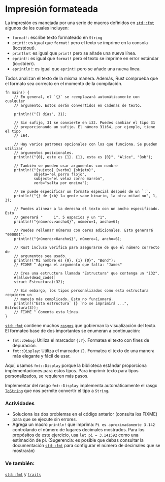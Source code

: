 # Impresión formateada

La impresión es manejada por una serie de <!--[`macros`][macros]--> macros
definidos en [`std::fmt`][fmt] algunos de los cuales incluyen:

* `format!`: escribe texto formateado en `String` <!--[`String`][string] -->
* `print!`: es igual que `format!` pero el texto se imprime en la consola
  (io::stdout).
* `println!`: es igual que `print!` pero se añade una nueva línea.
* `eprint!`: es igual que `format!` pero el texto se imprime en error estándar
  (io::stderr).
* `eprintln!`: es igual que `eprint!` pero se añade una nueva línea.

Todos analizan el texto de la misma manera. Además, Rust comprueba que el
formato sea correcto en el momento de la compilación.

```rust,editable,ignore,mdbook-runnable
fn main() {
    // En general, el `{}` se reemplazará automáticamente con cualquier
    // argumento. Estos serán convertidos en cadenas de texto.

    println!("{} días", 31);

    // Sin sufijo, 31 se convierte en i32. Puedes cambiar el tipo 31
    // proporcionando un sufijo. El número 31i64, por ejemplo, tiene el tipo
    // i64.

    // Hay varios patrones opcionales con los que funciona. Se pueden utilizar
    // argumentos posicionales.
    println!("{0}, este es {1}. {1}, esta es {0}", "Alice", "Bob");

    // También se pueden usar argumentos con nombre
    println!("{sujeto} {verbo} {objeto}",
             objeto="el perro flojo",
             subject="el veloz zorro marrón",
             verb="salta por encima");

    // Se puede especificar un formato especial después de un `:`.
    println!("{} de {:b} la gente sabe binario, la otra mitad no", 1, 2);

    // Puedes alinear a la derecha el texto con un ancho especificado. Esto
    // generará "     1". 5 espacios y un "1".
    println!("{número:>ancho$}", número=1, ancho=6);

    // Puedes rellenar números con ceros adicionales. Esto generará "000001".
    println!("{número:>0ancho$}", número=1, ancho=6);

    // Rust incluso verifica para asegurarse de que el número correcto de
    // argumentos sea usado.
    println!("Mi nombre es {0}, {1} {0}", "Bond");
    // FIXME ^ Agrega el argumento que falta: "James"

    // Crea una estructura llamada "Estructura" que contenga un "i32".
    #[allow(dead_code)]
    struct Estructura(i32);

    // Sin embargo, los tipos personalizados como esta estructura requieren un
    // manejo más complicado. Esto no funcionará.
    println!("Esta estructura` {} `no se imprimirá ...", Estructura(3));
    // FIXME ^ Comenta esta línea.
}
```

[`std::fmt`][fmt] contiene muchos [`rasgos`][traits] que gobiernan la
visualización del texto. El formateo base de dos importantes se enumeran a
continuación:

* `fmt::Debug`: Utiliza el marcador `{:?}`. Formatea el texto con fines de
  depuración.
* `fmt::Display`: Utiliza el marcador `{}`. Formatea el texto de una manera más
  elegante y fácil de usar.

Aquí, usamos `fmt::Display` porque la biblioteca estándar proporciona
implementaciones para estos tipos. Para imprimir texto para tipos
personalizados, se requieren más pasos.

Implementar del rasgo `fmt::Display` implementa automáticamente el rasgo
[`ToString`] que nos permite convertir <!-- [convert] --> el tipo a `String`.
<!-- [`String`][string]. -->

### Actividades

* Soluciona los dos problemas en el código anterior (consulta los FIXME) para
  que se ejecute sin errores.
* Agrega un macro `println!` que imprima: `Pi es aproximadamente 3.142`
  controlando el número de lugares decimales mostrados. Para los propósitos de
  este ejercicio, usa `let pi = 3.141592` como una estimación de pi. (Sugerencia:
  es posible que debas consultar la documentación [`std::fmt`][fmt] para
  configurar el número de decimales que se mostrarán)

### Ve también:
 
[`std::fmt`][fmt]<!--, [`macros`][macros], [`struct`][structs] --> y
[`traits`][traits]

[fmt]: https://doc.rust-lang.org/std/fmt/
[macros]: ../macros.md
[string]: ../std/str.md
[structs]: ../custom_types/structs.md
[traits]: https://doc.rust-lang.org/std/fmt/#formatting-traits
[`ToString`]: https://doc.rust-lang.org/std/string/trait.ToString.html
[convert]: ../conversion/string.md
